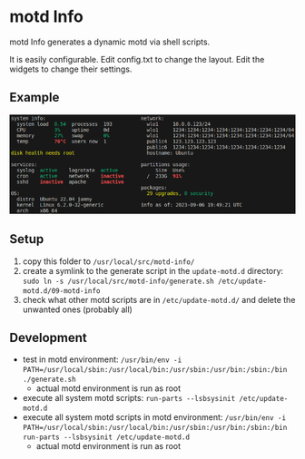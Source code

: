 # motd Info

motd Info generates a dynamic motd via shell scripts.

It is easily configurable. Edit config.txt to change the layout. Edit the widgets to change their settings.

## Example

![example](./example.png)

## Setup

1. copy this folder to `/usr/local/src/motd-info/`
2. create a symlink to the generate script in the `update-motd.d` directory:  
   `sudo ln -s /usr/local/src/motd-info/generate.sh /etc/update-motd.d/09-motd-info`
3. check what other motd scripts are in `/etc/update-motd.d/` and delete the unwanted ones (probably all)

## Development

- test in motd environment: `/usr/bin/env -i PATH=/usr/local/sbin:/usr/local/bin:/usr/sbin:/usr/bin:/sbin:/bin ./generate.sh`
  - actual motd environment is run as root
- execute all system motd scripts: `run-parts --lsbsysinit /etc/update-motd.d`
- execute all system motd scripts in motd environment: `/usr/bin/env -i PATH=/usr/local/sbin:/usr/local/bin:/usr/sbin:/usr/bin:/sbin:/bin run-parts --lsbsysinit /etc/update-motd.d`
  - actual motd environment is run as root
